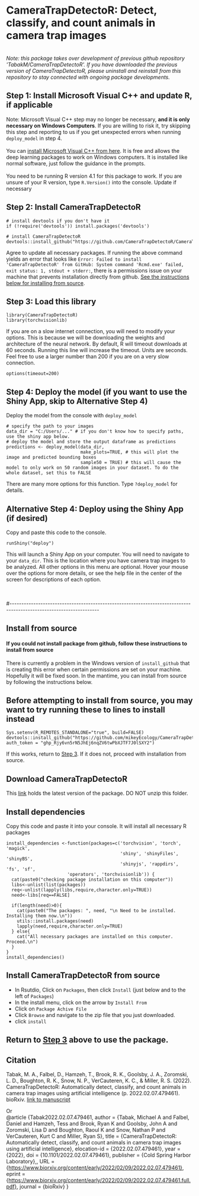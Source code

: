 # CameraTrapDetectoR: Detect, classify, and count animals in camera trap images

\
*Note: this package takes over development of previous github repository 'TabakM/CameraTrapDetectoR'. If you have downloaded the previous version of CameraTrapDetectoR, please uninstall and reinstall from this repository to stay connected with ongoing package developments.*  
  
## Step 1: Install Microsoft Visual C++ and update R, if applicable
Note: Microsoft Visual C++ step may no longer be necessary, <b>and it is only necessary on Windows Computers</b>. If you are willing to risk it, try skipping this step and reporting to us if you get unexpected errors when running `deploy_model` in step 4. \
\
You can [install Microsoft Visual C++ from here](https://docs.microsoft.com/en-us/cpp/windows/latest-supported-vc-redist?view=msvc-170#visual-studio-2015-2017-2019-and-2022). It is free and allows the deep learning packages to work on Windows computers. It is installed like normal software, just follow the guidance in the prompts. \
\
You need to be running R version 4.1 for this package to work. If you are unsure of your R version, type `R.Version()` into the console. Update if necessary

## Step 2: Install CameraTrapDetectoR
```
# install devtools if you don't have it
if (!require('devtools')) install.packages('devtools')

# install CameraTrapDetectoR
devtools::install_github("https://github.com/CameraTrapDetectoR/CameraTrapDetectoR.git")
```
Agree to update all necessary packages. 
If running the above command yields an error that looks like `Error: Failed to install 'CameraTrapDetectoR' from GitHub:
  System command 'Rcmd.exe' failed, exit status: 1, stdout + stderr:`, there is a permissions issue on your machine that prevents installation directly from github. [See the instructions below for installing from source](#install-from-source).

## Step 3: Load this library
```
library(CameraTrapDetectoR)
library(torchvisionlib)
```

If you are on a slow internet connection, you will need to modify your options. This is because we will be downloading the weights and architecture of the neural network. By default, R will timeout downloads at 60 seconds. Running this line will increase the timeout. Units are seconds. Feel free to use a larger number than 200 if you are on a very slow connection. 
```
options(timeout=200)
```

## Step 4: Deploy the model (if you want to use the Shiny App, skip to Alternative Step 4)
Deploy the model from the console with `deploy_model`
```
# specify the path to your images
data_dir = "C:/Users/..." # if you don't know how to specify paths, use the shiny app below. 
# deploy the model and store the output dataframe as predictions
predictions <- deploy_model(data_dir,
                            make_plots=TRUE, # this will plot the image and predicted bounding boxes
                            sample50 = TRUE) # this will cause the model to only work on 50 random images in your dataset. To do the whole dataset, set this to FALSE
```
There are many more options for this function. Type `?deploy_model` for details. 

## Alternative Step 4: Deploy using the Shiny App (if desired)
Copy and paste this code to the console.
```
runShiny("deploy")
```
This will launch a Shiny App on your computer. You will need to navigate to your `data_dir`. This is the location where you have camera trap images to be analyzed. All other options in this menu are optional. Hover your mouse over the options for more details, or see the help file in the center of the screen for descriptions of each option.



\
\
#-------------------------------------------------------------------------------------------------------------------
## Install from source
#### If you could not install package from github, follow these instructions to install from source
There is currently a problem in the Windows version of `install_github` that is creating this error when certain permissions are set on your machine. Hopefully it will be fixed soon. In the mantime, you can install from source by following the instructions below.

## Before attempting to install from source, you may want to try running these to lines to install instead
```
Sys.setenv(R_REMOTES_STANDALONE="true", build=FALSE)
devtools::install_github("https://github.com/mikeyEcology/CameraTrapDetectoR.git", auth_token = "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")
```
If this works, return to [Step 3](#step-3-load-this-library). If it does not, proceed with installation from source. 

## Download CameraTrapDetectoR
This [link](https://github.com/TabakM/CameraTrapDetectoR/blob/main/CameraTrapDetectoR_0.1.0.zip) holds the latest version of the package. DO NOT unzip this folder. 

## Install dependencies
Copy this code and paste it into your console. It will install all necessary R packages
```
install_dependencies <-function(packages=c('torchvision', 'torch', 'magick', 
                                           'shiny', 'shinyFiles', 'shinyBS', 
                                           'shinyjs', 'rappdirs', 'fs', 'sf', 
					   'operators', 'torchvisionlib')) {
  cat(paste0("checking package installation on this computer"))
  libs<-unlist(list(packages))
  req<-unlist(lapply(libs,require,character.only=TRUE))
  need<-libs[req==FALSE]
  
  if(length(need)>0){ 
    cat(paste0("The packages: ", need, "\n Need to be installed. Installing them now.\n"))
    utils::install.packages(need)
    lapply(need,require,character.only=TRUE)
  } else{
    cat("All necessary packages are installed on this computer. Proceed.\n")
  }
}
install_dependencies()
```

## Install CameraTrapDetectoR from source
- In Rsutdio, Click on `Packages`, then click `Install` (just below and to the left of `Packages`)
- In the install menu, click on the arrow by `Install From`
- Click on `Package Achive File`
- Click `Browse` and navigate to the zip file that you just downloaded. 
- click `install`

## Return to [Step 3](#step-3-load-this-library) above to use the package. 


## Citation

Tabak, M. A., Falbel, D., Hamzeh, T., Brook, R. K., Goolsby, J. A., Zoromski, L. D., Boughton, R. K., Snow, N. P., VerCauteren, K. C., & Miller, R. S. (2022). CameraTrapDetectoR: Automatically detect, classify, and count animals in camera trap images using artificial intelligence (p. 2022.02.07.479461). bioRxiv. [link to manuscript](https://doi.org/10.1101/2022.02.07.479461)

Or\
@article {Tabak2022.02.07.479461,
	author = {Tabak, Michael A and Falbel, Daniel and Hamzeh, Tess and Brook, Ryan K and Goolsby, John A and Zoromski, Lisa D and Boughton, Raoul K and Snow, Nathan P and VerCauteren, Kurt C and Miller, Ryan S},
	title = {CameraTrapDetectoR: Automatically detect, classify, and count animals in camera trap images using artificial intelligence},
	elocation-id = {2022.02.07.479461},
	year = {2022},
	doi = {10.1101/2022.02.07.479461},
	publisher = {Cold Spring Harbor Laboratory},,
	URL = {https://www.biorxiv.org/content/early/2022/02/09/2022.02.07.479461},
	eprint = {https://www.biorxiv.org/content/early/2022/02/09/2022.02.07.479461.full.pdf},
	journal = {bioRxiv}
}
